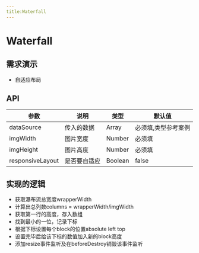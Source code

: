 ```yaml
---
title:Waterfall
---
```


# Waterfall

## 需求演示

- 自适应布局

<ClientOnly>
   <waterfall-demo></waterfall-demo>
</ClientOnly>

## API

| 参数   | 说明   | 类型  | 默认值 |
| -------- | -------- | ------- | ------ |
| dataSource | 传入的数据 | Array | 必须填,类型参考案例  |
| imgWidth     | 图片宽度 | Number  | 必须填     |
| imgHeight | 图片高度 | Number | 必须填  |
| responsiveLayout   | 是否要自适应 | Boolean  | false   |

## 实现的逻辑

- 获取瀑布流总宽度wrapperWidth
- 计算出总列数columns = wrapperWidth/imgWidth
- 获取第一行的高度，存入数组
- 找到最小的一位，记录下标
- 根据下标设置每个block的位置absolute left top
- 设置完毕后给该下标的数值加入新的block高度
- 添加resize事件监听及在beforeDestroy销毁该事件监听
